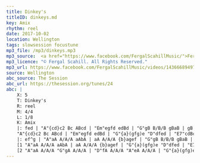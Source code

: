```yaml
---
title: Dinkey's
titleID: dinkeys.md
key: Amix
rhythm: reel
date: 2017-10-02
location: Wellington
tags: slowsession focustune
mp3_file: /mp3/dinkeys.mp3
mp3_source:  <a href="https://www.facebook.com/FergalScahillMusic/">Fergal Scahill</a>, member of <a href="http://www.webanjo3.com/">We Banjo 3</a>
mp3_licence: "© Fergal Scahill. All Rights Reserved."
mp3_url: https://www.facebook.com/FergalScahillMusic/videos/1436668949762769/
source: Wellington
abc_source: The Session
abc_url: https://thesession.org/tunes/24
abc: |
    X: 5
    T: Dinkey's
    R: reel
    M: 4/4
    L: 1/8
    K: Amix
    |: fed | "A"{cd}c2 Bc ABcd | "Em"egfd edBd | "G"gB B/B/B gBaB | gB B/B/B gfed |
    "A"{cd}c2 Bc ABcd | "Em"egfd edBd | "G"{a}(gfg)e "D"dfed | "E7"cdBc "A"A :|
    |: ef^g | "A"aA A/A/A aAbA | aA A/A/A {b}agef | "G"gB B/B/B gBaB | gB B/B/B "Em"{a}gfeg |
    [1 "A"aA A/A/A aAbA | aA A/A/A {b}agef | "G"{a}(gfg)e "D"dfed | "E7"cdBc "A"A :|
    [2 "A"aA A/A/A "G"gA A/A/A | "D"fA A/A/A "A"eA A/A/A | "G"{a}(gfg)e "D"dfed | "E7"cdBc "A"A |]
---
```

